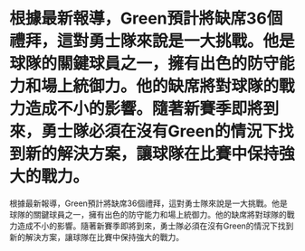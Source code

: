 #  根據最新報導，Green預計將缺席36個禮拜，這對勇士隊來說是一大挑戰。他是球隊的關鍵球員之一，擁有出色的防守能力和場上統御力。他的缺席將對球隊的戰力造成不小的影響。隨著新賽季即將到來，勇士隊必須在沒有Green的情況下找到新的解決方案，讓球隊在比賽中保持強大的戰力。 
  根據最新報導，Green預計將缺席36個禮拜，這對勇士隊來說是一大挑戰。他是球隊的關鍵球員之一，擁有出色的防守能力和場上統御力。他的缺席將對球隊的戰力造成不小的影響。隨著新賽季即將到來，勇士隊必須在沒有Green的情況下找到新的解決方案，讓球隊在比賽中保持強大的戰力。
